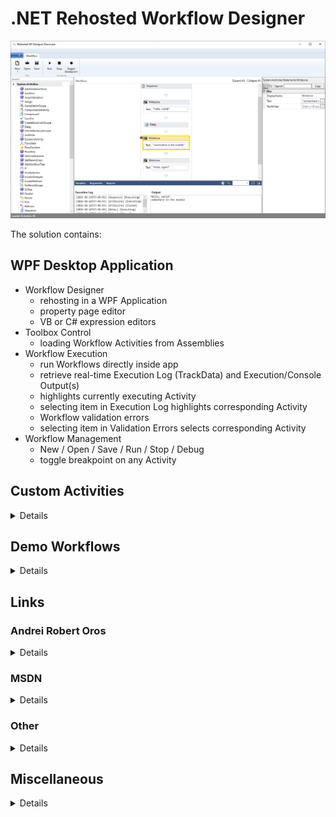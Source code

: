 # .NET Rehosted Workflow Designer

![.NET Rehosted Workflow Designer](rehosted-workflow-designer.png ".NET Rehosted Workflow Designer")

The solution contains:

## WPF Desktop Application
* Workflow Designer
  * rehosting in a WPF Application
  * property page editor
  * VB or C# expression editors
* Toolbox Control
  * loading Workflow Activities from Assemblies
* Workflow Execution
  * run Workflows directly inside app
  * retrieve real-time Execution Log (TrackData) and Execution/Console Output(s)
  * highlights currently executing Activity
  * selecting item in Execution Log highlights corresponding Activity
  * Workflow validation errors
  * selecting item in Validation Errors selects corresponding Activity
* Workflow Management
  * New / Open / Save / Run / Stop / Debug
  * toggle breakpoint on any Activity

## Custom Activities

<details>

* ShowMessageBox - displays in a MessageBox the Value of the InputData argument
* GetGroupMembers - retrieves the Member Names and Count for a specified Meetup.Com Group
* GetRSVPmembers - retrieves the Member Names and Count for a specified Meetup.Com Event

</details>

## Demo Workflows

<details>

### AzureVmPowerOperations.xaml
* InArguments - VM & Service names
* OutArguments - ActionPerformed
* the workflow connects to Azure & changes the VM power state: if Powered On it will be power off, else powered on

### LocalWinServicesCSV.xaml
* InArguments - Status (default is "running")
* the workflow retrieves the local windows services with the status defined by the inargument, writes the list to a file & opens it

### SvcMonitoring.xaml
* InArguments - Service
* OutArguments - Log
* the state machine workflows monitors the state of the specified windows service; if the state changes, the user gets notified via SMS

### Meetup.xaml
* InArguments - Meetup.COM REST API Key and RSVP (true / false)
* If RSVP = false - the Workflow outputs a list with the Members of a Meetup.Com Group
* If RSVP = true - the Workflow outputs a list with the Attending Members of a Meetup.Com Event

</details>

## Links

### Andrei Robert Oros

<details>

* [Windows Workflow Foundation and .Net Core](https://andreioros.com/blog/windows-workflow-foundation-net-core/)
* [Windows Workflow Foundation in 2017 (overview)](https://andreioros.com/blog/windows-workflow-foundation-2017/)
* blog post about the WF Designer demo - [Windows Workflow Foundation Rehosted Designer](http://andreioros.com/blog/windows-workflow-foundation-rehosted-designer/)
* WF presentation at Microsoft Summit 2015 [Introduction to Windows Workflow Foundation](http://www.slideshare.net/orosandrei/windows-workflow-foundation-54773529)
* project showcased at [Microsoft Summit 2015](http://andreioros.com/blog/workflow-foundation-microsoft-summit/#more-92) & [Timisoara .NET Meetup 2](http://www.meetup.com/Timisoara-NET-Meetup/events/186254642/)
* Twitter [@orosandrei](http://twitter.com/orosandrei)

</details>

### MSDN

<details>

* [Kushal Shah](https://docs.microsoft.com/en-us/archive/blogs/kushals/)
* [Windows Workflow Foundation](http://msdn.microsoft.com/en-us/library/dd489441(v=vs.110).aspx)
* [What's new in WF 4.5](https://msdn.microsoft.com/en-us/library/hh305677.aspx)
* [Support for New Workflow Foundation 4.5 Features in the Rehosted Workflow Designer](https://github.com/dotnet/docs/blob/master/docs/framework/windows-workflow-foundation/wf-features-in-the-rehosted-workflow-designer.md)
* [Using the ModelItem Editing Context](https://docs.microsoft.com/en-us/dotnet/framework/windows-workflow-foundation/using-the-modelitem-editing-context)
* [Building C# expressions support and IntelliSense in the rehosted workflow designer](https://docs.microsoft.com/en-gb/archive/blogs/workflowteam/building-c-expressions-support-and-intellisense-in-the-rehosted-workflow-designer)
* [Roslyn C# Expression Editor](https://github.com/dmetzgar/wf-rehost-roslyn)
* [Custom Expression Editor](https://blogs.msdn.microsoft.com/cathyk/2009/11/05/implementing-a-custom-expression-editor/)
* [Expression Editing Mechanics](https://blogs.msdn.microsoft.com/cathyk/2009/11/09/expression-editing-mechanics/)
* [Core Workflow (.net core runtime)](https://github.com/UiPath/corewf)

</details>

### Other

<details>

* [Avalon Edit](https://github.com/icsharpcode/AvalonEdit)
* [How to add the right-click breakpoints menu to a rehosted workflow designer
](https://stackoverflow.com/questions/25363874/how-to-add-the-right-click-breakpoints-menu-to-a-rehosted-workflow-designer)
* [How to extend the context menu inside the rehosted workflow designer?
](https://stackoverflow.com/questions/35239162/how-to-extend-the-context-menu-inside-the-rehosted-workflow-designer)
* [Workflow Designer Re-Hosting](https://www.c-sharpcorner.com/article/workflow-designer-re-hosting/)
* [Rehosting the Workflow Designer in WF4](https://blogs.msmvps.com/theproblemsolver/2009/12/23/rehosting-the-workflow-designer-in-wf4/)
* [Changing the Icon on a custom activity designer](https://blogs.msmvps.com/theproblemsolver/2010/01/25/changing-the-icon-on-a-custom-activity-designer/)
* [Reskinning built-in workflow activities](https://kevsoft.net/2014/02/28/re-skinning-built-in-wf-activities.html)
* [Workflow Foundation Native activity child activities on designer
](https://stackoverflow.com/questions/16970113/workflow-foundation-native-activity-child-activities-on-designer)
* [Felice Pollano Blog](http://www.felicepollano.com/CategoryView,category,ReHosting.aspx)
* [WF4 Designer Rehosting: get Scoped Variables
](https://adrianot75.wordpress.com/2010/11/23/wf4-designer-rehosting-get-scoped-variables/)

</details>

## Miscellaneous

<details>

* [Workflow icon](https://www.visualpharm.com/free-icons/workflow-595b40b85ba036ed117dc5ff)


</details>
